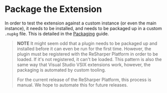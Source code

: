 ---
---

# Package the Extension

In order to test the extension against a custom instance (or even the main instance), it needs to be installed, and needs to be packaged up in a custom `.nupkg` file. This is detailed in the [Packaging](../../Packaging.md) guide.

> **NOTE** It might seem odd that a plugin needs to be packaged up and installed before it can even be run for the first time. However, the plugin must be registered with the ReSharper Platform in order to be loaded. If it's not registered, it can't be loaded. This pattern is also the same way that Visual Studio VSIX extensions work, however, the packaging is automated by custom tooling.
>
> For the current release of the ReSharper Platform, this process is manual. We hope to automate this for future releases.

